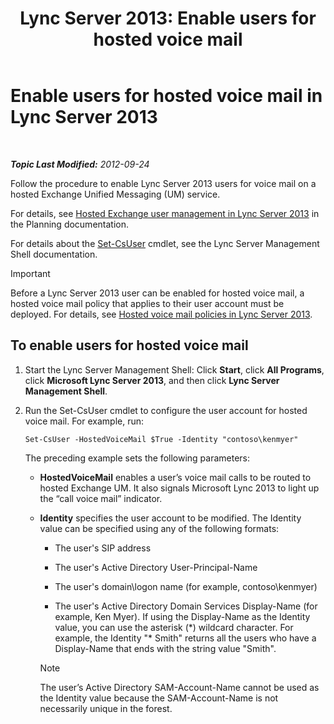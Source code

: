 ﻿---
title: 'Lync Server 2013: Enable users for hosted voice mail'
TOCTitle: Enable users for hosted voice mail
ms:assetid: fa559f8f-ef99-43a1-b580-9e998b95efb8
ms:mtpsurl: https://technet.microsoft.com/en-us/library/Gg413062(v=OCS.15)
ms:contentKeyID: 48185919
ms.date: 07/23/2014
mtps_version: v=OCS.15
---

<div data-xmlns="http://www.w3.org/1999/xhtml">

<div class="topic" data-xmlns="http://www.w3.org/1999/xhtml" data-msxsl="urn:schemas-microsoft-com:xslt" data-cs="http://msdn.microsoft.com/en-us/">

<div data-asp="http://msdn2.microsoft.com/asp">

# Enable users for hosted voice mail in Lync Server 2013

</div>

<div id="mainSection">

<div id="mainBody">

<span> </span>

_**Topic Last Modified:** 2012-09-24_

Follow the procedure to enable Lync Server 2013 users for voice mail on a hosted Exchange Unified Messaging (UM) service.

For details, see [Hosted Exchange user management in Lync Server 2013](lync-server-2013-hosted-exchange-user-management.md) in the Planning documentation.

For details about the [Set-CsUser](set-csuser.md) cmdlet, see the Lync Server Management Shell documentation.

<div class="alert">


> [!IMPORTANT]
> Before a Lync Server 2013 user can be enabled for hosted voice mail, a hosted voice mail policy that applies to their user account must be deployed. For details, see <A href="lync-server-2013-hosted-voice-mail-policies.md">Hosted voice mail policies in Lync Server 2013</A>.



</div>

<div>

## To enable users for hosted voice mail

1.  Start the Lync Server Management Shell: Click **Start**, click **All Programs**, click **Microsoft Lync Server 2013**, and then click **Lync Server Management Shell**.

2.  Run the Set-CsUser cmdlet to configure the user account for hosted voice mail. For example, run:
    
        Set-CsUser -HostedVoiceMail $True -Identity "contoso\kenmyer"
    
    The preceding example sets the following parameters:
    
      - **HostedVoiceMail** enables a user’s voice mail calls to be routed to hosted Exchange UM. It also signals Microsoft Lync 2013 to light up the “call voice mail” indicator.
    
      - **Identity** specifies the user account to be modified. The Identity value can be specified using any of the following formats:
        
          - The user's SIP address
        
          - The user's Active Directory User-Principal-Name
        
          - The user's domain\\logon name (for example, contoso\\kenmyer)
        
          - The user's Active Directory Domain Services Display-Name (for example, Ken Myer). If using the Display-Name as the Identity value, you can use the asterisk (\*) wildcard character. For example, the Identity "\* Smith" returns all the users who have a Display-Name that ends with the string value "Smith".
        
        <div class="alert">
        

        > [!NOTE]
        > The user’s Active Directory SAM-Account-Name cannot be used as the Identity value because the SAM-Account-Name is not necessarily unique in the forest.

        
        </div>

</div>

</div>

<span> </span>

</div>

</div>

</div>

